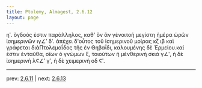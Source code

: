 ```yaml
---
title: Ptolemy, Almagest, 2.6.12
layout: page
---
```


ηʹ. ὄγδοός ἐστιν παράλληλος, καθ' ὃν ἂν γένοιτοἡ μεγίστη ἡμέρα ὡρῶν ἰσημερινῶν ιγ∠ʹ δʹ. ἀπέχει δ'οὗτος τοῦ ἰσημερινοῦ μοίρας κζ ιβ καὶ γράφεται διὰΠτολεμαΐδος τῆς ἐν Θηβαΐδι, καλουμένης δὲ Ἑρμείου.καί ἐστιν ἐνταῦθα, οἵων ὁ γνώμων ξ, τοιούτων ἡ μὲνθερινὴ σκιὰ γ∠ʹ, ἡ δὲ ἰσημερινὴ λϚ∠ʹ γʹ, ἡ δὲ χειμερινὴ οδ Ϛʹ.

---

prev: [2.6.11](../2.6.11/) | next: [2.6.13](../2.6.13/)

